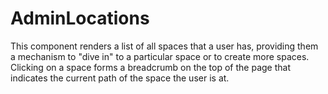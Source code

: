 # AdminLocations

This component renders a list of all spaces that a user has, providing them a mechanism to "dive in"
to a particular space or to create more spaces. Clicking on a space forms a breadcrumb on the top of
the page that indicates the current path of the space the user is at.
